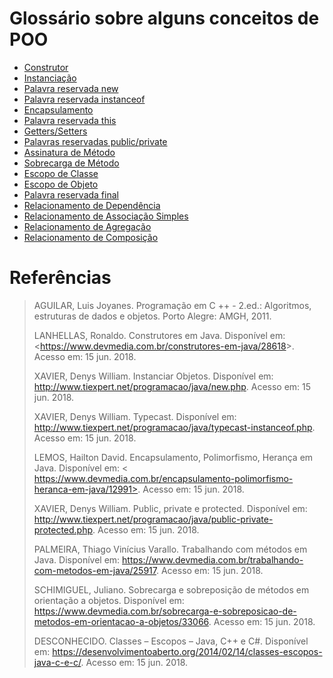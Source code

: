 # Glossário sobre alguns conceitos de POO

* [Construtor](https://github.com/JEsidio/Programacao-POO-2018/blob/master/Glossario/Glossario.md#construtor)
* [Instanciação](https://github.com/JEsidio/Programacao-POO-2018/blob/master/Glossario/Glossario.md#nstanciação)
* [Palavra reservada new](https://github.com/JEsidio/Programacao-POO-2018/blob/master/Glossario/Glossario.md#palavra-reservada-new)
* [Palavra reservada instanceof](https://github.com/JEsidio/Programacao-POO-2018/blob/master/Glossario/Glossario.md#palavra-reservada-instanceof)
* [Encapsulamento](https://github.com/JEsidio/Programacao-POO-2018/blob/master/Glossario/Glossario.md#encapsulamento)
* [Palavra reservada this](https://github.com/JEsidio/Programacao-POO-2018/blob/master/Glossario/Glossario.md#palavra-reservada-this)
* [Getters/Setters](https://github.com/JEsidio/Programacao-POO-2018/blob/master/Glossario/Glossario.md#getters/setters)
* [Palavras reservadas public/private](https://github.com/JEsidio/Programacao-POO-2018/blob/master/Glossario/Glossario.md#palavras-reservadas-public/private)
* [Assinatura de Método](https://github.com/JEsidio/Programacao-POO-2018/blob/master/Glossario/Glossario.md#assinatura-de-método)
* [Sobrecarga de Método](https://github.com/JEsidio/Programacao-POO-2018/blob/master/Glossario/Glossario.md#sobrecarga-de-método)
* [Escopo de Classe](https://github.com/JEsidio/Programacao-POO-2018/blob/master/Glossario/Glossario.md#escopo-de-classe)
* [Escopo de Objeto](https://github.com/JEsidio/Programacao-POO-2018/blob/master/Glossario/Glossario.md#escopo-de-objeto)
* [Palavra reservada final](https://github.com/JEsidio/Programacao-POO-2018/blob/master/Glossario/Glossario.md#palavra-reservada-final)
* [Relacionamento de Dependência](https://github.com/JEsidio/Programacao-POO-2018/blob/master/Glossario/Glossario.md#relacionamento-de-dependência)
* [Relacionamento de Associação Simples](https://github.com/JEsidio/Programacao-POO-2018/blob/master/Glossario/Glossario.md#relacionamento-de-associação-simples)
* [Relacionamento de Agregação](https://github.com/JEsidio/Programacao-POO-2018/blob/master/Glossario/Glossario.md#relacionamento-de-agregação)
* [Relacionamento de Composição](https://github.com/JEsidio/Programacao-POO-2018/blob/master/Glossario/Glossario.md#relacionamento-de-composição)

# Referências
>AGUILAR, Luis Joyanes. Programação em C ++ - 2.ed.: Algoritmos, estruturas de dados e objetos. Porto Alegre: AMGH, 2011.
>
>LANHELLAS, Ronaldo. Construtores em Java. Disponível em: <<https://www.devmedia.com.br/construtores-em-java/28618>>. Acesso em: 15 jun. 2018.
>
>XAVIER, Denys William. Instanciar Objetos. Disponível em: <http://www.tiexpert.net/programacao/java/new.php>. Acesso em: 15 jun. 2018.
>
>XAVIER, Denys William. Typecast. Disponível em: <http://www.tiexpert.net/programacao/java/typecast-instanceof.php>. Acesso em: 15 jun. 2018.
>
>LEMOS, Hailton David. Encapsulamento, Polimorfismo, Herança em Java. Disponível em: < https://www.devmedia.com.br/encapsulamento-polimorfismo-heranca-em-java/12991>. Acesso em: 15 jun. 2018.
>
>XAVIER, Denys William. Public, private e protected. Disponível em: <http://www.tiexpert.net/programacao/java/public-private-protected.php>. Acesso em: 15 jun. 2018.
>
>PALMEIRA, Thiago Vinícius Varallo. Trabalhando com métodos em Java. Disponível em: <https://www.devmedia.com.br/trabalhando-com-metodos-em-java/25917>. Acesso em: 15 jun. 2018.
>
>SCHIMIGUEL, Juliano. Sobrecarga e sobreposição de métodos em orientação a objetos. Disponível em: <https://www.devmedia.com.br/sobrecarga-e-sobreposicao-de-metodos-em-orientacao-a-objetos/33066>. Acesso em: 15 jun. 2018.
>
>DESCONHECIDO. Classes – Escopos – Java, C++ e C#. Disponível em: <https://desenvolvimentoaberto.org/2014/02/14/classes-escopos-java-c-e-c/>. Acesso em: 15 jun. 2018.

